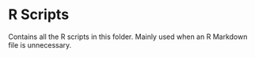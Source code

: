 # R Scripts 

Contains all the R scripts in this folder. Mainly used when an R Markdown file is unnecessary. 
